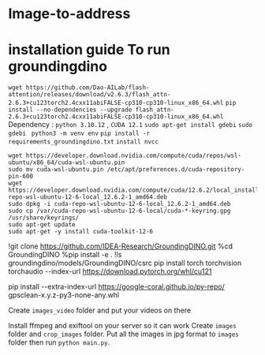 # Image-to-address

# installation guide To run groundingdino
`wget https://github.com/Dao-AILab/flash-attention/releases/download/v2.6.3/flash_attn-2.6.3+cu123torch2.4cxx11abiFALSE-cp310-cp310-linux_x86_64.whl`
`pip install --no-dependencies --upgrade flash_attn-2.6.3+cu123torch2.4cxx11abiFALSE-cp310-cp310-linux_x86_64.whl`
Dependency : `python 3.10.12` , `CUDA 12.1`
`sudo apt-get install gdebi`
`sudo gdebi `
`python3 -m venv env`
`pip install -r requirements_groundingdino.txt`
`install nvcc`
```
wget https://developer.download.nvidia.com/compute/cuda/repos/wsl-ubuntu/x86_64/cuda-wsl-ubuntu.pin
sudo mv cuda-wsl-ubuntu.pin /etc/apt/preferences.d/cuda-repository-pin-600
wget https://developer.download.nvidia.com/compute/cuda/12.6.2/local_installers/cuda-repo-wsl-ubuntu-12-6-local_12.6.2-1_amd64.deb
sudo dpkg -i cuda-repo-wsl-ubuntu-12-6-local_12.6.2-1_amd64.deb
sudo cp /var/cuda-repo-wsl-ubuntu-12-6-local/cuda-*-keyring.gpg /usr/share/keyrings/
sudo apt-get update
sudo apt-get -y install cuda-toolkit-12-6
```
!git clone https://github.com/IDEA-Research/GroundingDINO.git
%cd GroundingDINO
%pip install -e .
!ls groundingdino/models/GroundingDINO/csrc
pip install torch torchvision torchaudio --index-url https://download.pytorch.org/whl/cu121

pip install --extra-index-url https://google-coral.github.io/py-repo/ gpsclean-x.y.z-py3-none-any.whl

Create `images_video` folder and put your videos on there

Install ffmpeg and exiftool on your server so it can work
Create `images` folder and `crop_images` folder.
Put all the images in jpg format to `images` folder then run `python main.py`.
